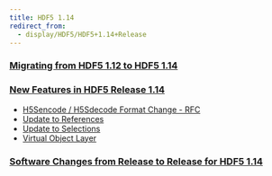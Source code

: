 ```yaml
---
title: HDF5 1.14
redirect_from: 
  - display/HDF5/HDF5+1.14+Release
---
```


### [Migrating from HDF5 1.12 to HDF5 1.14](/documentation/hdf5-docs/release_specifics/Migrating_from_HDF5_1.12_to_HDF5_1.14.md)

### [New Features in HDF5 Release 1.14](/documentation/hdf5-docs/release_specifics/new_features_1_14.md)

 
* [H5Sencode / H5Sdecode Format Change - RFC](https://docs.hdfgroup.org/hdf5/rfc/H5Sencode_format.docx.pdf)
* [Update to References](https://docs.hdfgroup.org/hdf5/rfc/RFC_Update_to_HDF5_References.pdf)
* [Update to Selections](https://docs.hdfgroup.org/hdf5/rfc/selection_io_RFC_210610.pdf)
* [Virtual Object Layer](https://docs.hdfgroup.org/hdf5/develop/_v_o_l__connector.html)

### [Software Changes from Release to Release for HDF5 1.14](/documentation/hdf5-docs/release_specifics/sw_changes_1.14.md)

